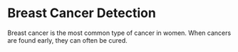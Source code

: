 # Breast Cancer Detection

Breast cancer is the most common type of cancer in women. When cancers are found early, they can often be cured.
